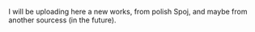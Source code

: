 I will be uploading here a new works, from polish Spoj, and maybe from another sourcess (in the future).
